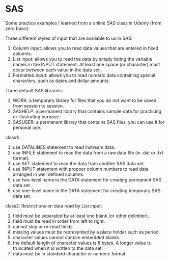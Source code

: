 # SAS
Some practice examples I learned from a online SAS class in Udemy (from zero basic)


Three different styles of input that are available to us in SAS:
1. Column input: allows you to read data values that are entered in fixed columns.
2. List input: allows you to read the data by simply listing the variable names in the INPUT statement. At least one space (or character) must occur between each value in the data set.
3. Formatted input: allows you to read numeric data containing special characters, such as dates and dollar amounts.

Three default SAS libraries:
1. WORK: a temporary library for files that you do not want to be saved from session to session.
2. SASHELP: a permanent library that contains sample data for practicing or illustrating purpose.
3. SASUSER: a permanent library that contains SAS files, you can use it for personal use.


class1:
1. use DATALINES statement to read instream data.
2. use INFILE statement to read the data from a raw data file (in .dat or .txt format).
3. use SET statement to read the data from another SAS data set.
4. use INPUT statement with propoer column numbers to read data arranged in well defined columns.
5. use two-level name in the DATA statement for creating permanent SAS data set.
6. use one-level name in the DATA statement for creating temporary SAS data set.

class2:
Restrictions on data read by List input:
1. field must be separated by at least one blank (or other delimiter).
2. field must be read in order from left to right.
3. cannot skip or re-read fields.
4. missing values must be represented by a place holder such as period.
5. character values cannot contain embedded blanks.
6. the default length of character values is 8 bytes. A longer value is truncated when it is written to the data set.
7. data must be in standard character or numeric format.
